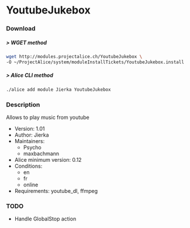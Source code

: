 # YoutubeJukebox

### Download

##### > WGET method
```bash
wget http://modules.projectalice.ch/YoutubeJukebox \
-O ~/ProjectAlice/system/moduleInstallTickets/YoutubeJukebox.install
```

##### > Alice CLI method
```bash
./alice add module Jierka YoutubeJukebox
```

### Description
Allows to play music from youtube

- Version: 1.01
- Author: Jierka
- Maintainers:
  - Psycho
  - maxbachmann
- Alice minimum version: 0.12
- Conditions:
  - en
  - fr
  - online
- Requirements: youtube_dl, ffmpeg

### TODO

- Handle GlobalStop action
